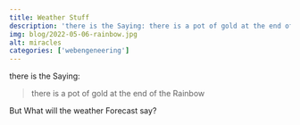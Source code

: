 ```yaml
---
title: Weather Stuff
description: 'there is the Saying: there is a pot of gold at the end of the Rainbow but what will the Weather forecast say?'
img: blog/2022-05-06-rainbow.jpg
alt: miracles
categories: ['webengeneering']
---
```

there is the Saying:
>there is a pot of gold at the end of the Rainbow

But What will the weather Forecast say?

<weather-forecast></weather-forecast>
